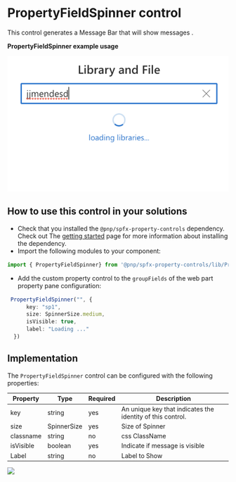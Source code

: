 # PropertyFieldSpinner control

This control generates a Message Bar that will show messages  .

**PropertyFieldSpinner example usage**

![PropertyFieldSpinner example](../assets/spinner.png)

## How to use this control in your solutions

- Check that you installed the `@pnp/spfx-property-controls` dependency. Check out The [getting started](../../#getting-started) page for more information about installing the dependency.
- Import the following modules to your component:

```TypeScript
import { PropertyFieldSpinner} from '@pnp/spfx-property-controls/lib/PropertyFieldSpinner';
```

- Add the custom property control to the `groupFields` of the web part property pane configuration:

```TypeScript
 PropertyFieldSpinner("", {
      key: "sp1",
      size: SpinnerSize.medium,
      isVisible: true,
      label: "Loading ..."
  })
```



## Implementation

The `PropertyFieldSpinner` control can be configured with the following properties:


| Property | Type | Required | Description |
| ---- | ---- | ---- | ---- |
| key | string | yes | An unique key that indicates the identity of this control. |
| size | SpinnerSize | yes | Size of Spinner  |
| classname | string | no | css ClassName|
| isVisible | boolean | yes | Indicate if message is visible |
| Label | string | no | Label to Show | 


![](https://telemetry.sharepointpnp.com/sp-dev-fx-property-controls/wiki/PropertyFieldSpinner)

